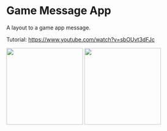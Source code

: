 # Game Message App
A layout to a game app message. 

Tutorial: https://www.youtube.com/watch?v=sbOUvt3dFJc

<img src="static/img.jpg" width="200"> <img src="static/img2.jpg" width="200">